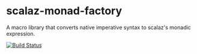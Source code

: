 # scalaz-monad-factory
A macro library that converts native imperative syntax to scalaz's monadic expression.

[![Build Status](https://travis-ci.org/ThoughtWorksInc/scalaz-monad-factory.svg?branch=master)](https://travis-ci.org/ThoughtWorksInc/scalaz-monad-factory)
